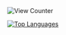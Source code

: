 <img src="https://komarev.com/ghpvc/?username=gav06&style=flat-square" alt="View Counter"/>

[![Top Languages](https://github-readme-stats-three-rho-34.vercel.app/api/top-langs/?username=Gav06&layout=donut&langs_count=8)](https://github.com/anuraghazra/github-readme-stats)
